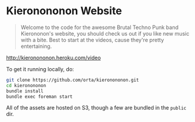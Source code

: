 # Kieronononon Website

> Welcome to the code for the awesome Brutal Techno Punk band Kierononon's website, you should check us out if you like new music with a bite. Best to start at the videos, cause they're pretty entertaining.

http://kieronononon.heroku.com/video

To get it running locally, do:

``` sh
git clone https://github.com/orta/kieronononon.git
cd kieronononon
bundle install
bundle exec foreman start
```

All of the assets are hosted on S3, though a few are bundled in the `public` dir.
